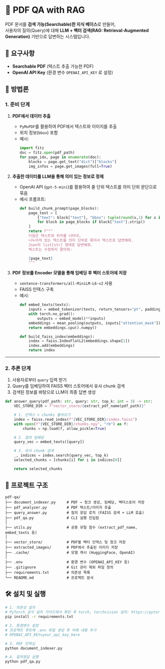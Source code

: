 
# 📘 PDF QA with RAG

PDF 문서를 **검색 가능(Searchable)한 지식 베이스**로 만들어,  
사용자의 질의(Query)에 대해 **LLM + 벡터 검색(RAG: Retrieval-Augmented Generation)** 기반으로 답변하는 시스템입니다.



## 🚀 요구사항

- **Searchable PDF** (텍스트 추출 가능한 PDF)
- **OpenAI API Key** (환경 변수 `OPENAI_API_KEY` 로 설정)



## 🧭 방법론

### 1. 준비 단계

1. **PDF에서 데이터 추출**
   - `PyMuPDF`를 활용하여 PDF에서 텍스트와 이미지를 추출
   - 위치 정보(`bbox`) 포함
   - 예시:
     ```python
     import fitz
     doc = fitz.open(pdf_path)
     for page_idx, page in enumerate(doc):
         blocks = page.get_text("dict")["blocks"]
         img_infos = page.get_images(full=True)
     ```

2. **추출한 데이터를 LLM을 통해 의미 있는 정보로 정제**
   - OpenAI API (`gpt-5-mini`)를 활용하여 줄 단위 텍스트를 의미 단위 문단으로 묶음
   - 예시 프롬프트:
     ```python
     def build_chunk_prompt(page_blocks):
         page_text = [
             {"text": block["text"], "bbox": tuple(round(x,1) for x in block["bbox"])}
             for block in page_blocks if block["text"].strip()
         ]
         return f"""
         다음은 텍스트와 위치를 나타내,
         나누어져 있는 텍스트를 의미 단위로 묶어서 텍스트로 답변해줘.
         Json의 list[str] 형태로 답변해줘.
         텍스트는 수정하지 말아줘:

         {page_text}
         """
     ```

3. **PDF 정보를 Encoder 모델을 통해 임베딩 후 벡터 스토어에 저장**
   - `sentence-transformers/all-MiniLM-L6-v2` 사용
   - FAISS 인덱스 구축
   - 예시:
     ```python
     def embed_texts(texts):
         inputs = embed_tokenizer(texts, return_tensors="pt", padding=True, truncation=True)
         with torch.no_grad():
             outputs = embed_model(**inputs)
         embeddings = mean_pooling(outputs, inputs["attention_mask"])
         return embeddings.cpu().numpy()

     def build_faiss_index(embeddings):
         index = faiss.IndexFlatL2(embeddings.shape[1])
         index.add(embeddings)
         return index
     ```

---

### 2. 추론 단계

1. 사용자로부터 `query` 입력 받기  
2. Query를 임베딩하여 FAISS 벡터 스토어에서 유사 chunk 검색  
3. 검색된 정보를 바탕으로 LLM이 최종 답변 생성  

```python
def answer_query(pdf_path: str, query: str, top_k: int = 3) -> str:
    VEC_STORE_DIR = f"vector_store/{extract_pdf_name(pdf_path)}"

    # 1. 인덱스 + chunks 불러오기
    index = faiss.read_index(f"{VEC_STORE_DIR}/index.faiss")
    with open(f"{VEC_STORE_DIR}/chunks.npy", "rb") as f:
        chunks = np.load(f, allow_pickle=True)

    # 2. 질의 임베딩
    query_vec = embed_texts([query])

    # 3. 유사 chunk 검색
    _, indices = index.search(query_vec, top_k)
    selected_chunks = [chunks[i] for i in indices[0]]

    return selected_chunks
````

## 📂 프로젝트 구조

```
pdf-qa/
├── document_indexer.py     # PDF → 청크 생성, 임베딩, 벡터스토어 저장
├── pdf_analyzer.py         # PDF 텍스트/이미지 추출
├── query_answer.py         # 질의 응답 로직 (FAISS 검색 + LLM 호출)
├── pdf_qa.py               # CLI 실행 진입점
│
├── utils.py                # 공용 유틸 함수 (extract_pdf_name, embed_texts 등)
│
├── vector_store/           # PDF별 벡터 인덱스 및 청크 저장
├── extracted_images/       # PDF에서 추출된 이미지 저장
├── .cache/                 # 모델 캐시 (HuggingFace, OpenAI)
│
├── .env                    # 환경 변수 (OPENAI_API_KEY 등)
├── .gitignore              # Git 관리 제외 파일 정의
├── requirements.txt        # 의존성 목록
└── README.md               # 프로젝트 문서
```

## 🛠 설치 및 실행

```bash
# 1. 의존성 설치
# PyTorch 공식 설치 가이드에서 확인 후 torch, torchvision 설치: https://pytorch.org/get-started/locally/
pip install -r requirements.txt

# 2. 환경변수 설정
# 프로젝트 루트에 .env 파일 생성 후 아래 내용 추가
# OPENAI_API_KEY=your_api_key_here

# 3. PDF 인덱싱
python document_indexer.py

# 4. 질의응답 실행
python pdf_qa.py
```
